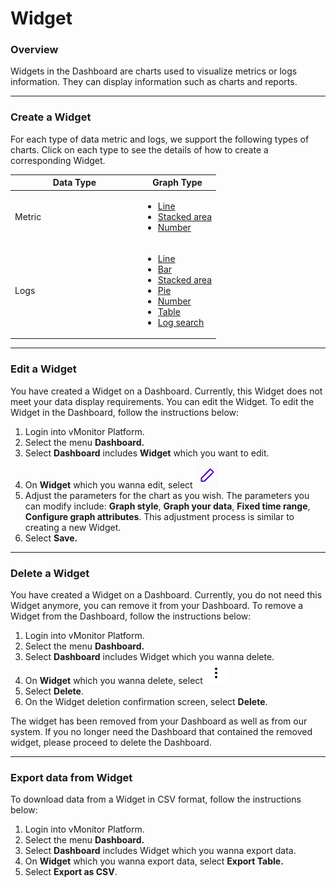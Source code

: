 # Widget

### Overview

Widgets in the Dashboard are charts used to visualize metrics or logs information. They can display information such as charts and reports.

***

### Create a Widget

For each type of data metric and logs, we support the following types of charts. Click on each type to see the details of how to create a corresponding Widget.

<table><thead><tr><th width="191">Data Type</th><th>Graph Type</th></tr></thead><tbody><tr><td>Metric</td><td><ul><li><a href="line.md">Line</a></li><li><a href="stack-area.md">Stacked area</a></li><li><a href="number.md">Number</a></li></ul></td></tr><tr><td>Logs</td><td><ul><li><a href="line.md">Line</a></li><li><a href="bar.md">Bar</a></li><li><a href="stack-area.md">Stacked area</a></li><li><a href="pie.md">Pie</a></li><li><a href="number.md">Number</a></li><li><a href="table.md">Table</a></li><li><a href="log-search.md">Log search</a></li></ul></td></tr></tbody></table>

***

### Edit a Widget

You have created a Widget on a Dashboard. Currently, this Widget does not meet your data display requirements. You can edit the Widget. To edit the Widget in the Dashboard, follow the instructions below:

1. Login into vMonitor Platform.
2. Select the menu **Dashboard.**
3. Select **Dashboard** includes **Widget** which you want to edit.
4. On **Widget** which you wanna edit, select <img src="../../../../.gitbook/assets/image (53) (1).png" alt="" data-size="line">
5. Adjust the parameters for the chart as you wish. The parameters you can modify include: **Graph style**, **Graph your data**, **Fixed time range**, **Configure graph attributes**. This adjustment process is similar to creating a new Widget.
6. Select **Save.**

***

### Delete a Widget

You have created a Widget on a Dashboard. Currently, you do not need this Widget anymore, you can remove it from your Dashboard. To remove a Widget from the Dashboard, follow the instructions below:

1. Login into vMonitor Platform.
2. Select the menu **Dashboard.**
3. Select **Dashboard** includes Widget which you wanna delete.
4. On **Widget** which you wanna delete, select <img src="../../../../.gitbook/assets/image (54) (1).png" alt="" data-size="line">
5. Select **Delete**.
6. On the Widget deletion confirmation screen, select **Delete**.

The widget has been removed from your Dashboard as well as from our system. If you no longer need the Dashboard that contained the removed widget, please proceed to delete the Dashboard.

***

### Export data from Widget

To download data from a Widget in CSV format, follow the instructions below:

1. Login into vMonitor Platform.
2. Select the menu **Dashboard.**
3. Select **Dashboard** includes Widget which you wanna export data.
4. On **Widget** which you wanna export data, select **Export Table.**
5. Select **Export as CSV**.
